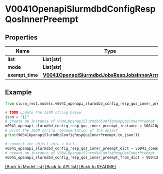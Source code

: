 # V0041OpenapiSlurmdbdConfigRespQosInnerPreempt


## Properties

Name | Type | Description | Notes
------------ | ------------- | ------------- | -------------
**list** | **List[str]** |  | [optional] 
**mode** | **List[str]** |  | [optional] 
**exempt_time** | [**V0041OpenapiSlurmdbdJobsRespJobsInnerArrayTaskId**](V0041OpenapiSlurmdbdJobsRespJobsInnerArrayTaskId.md) |  | [optional] 

## Example

```python
from slurm_rest.models.v0041_openapi_slurmdbd_config_resp_qos_inner_preempt import V0041OpenapiSlurmdbdConfigRespQosInnerPreempt

# TODO update the JSON string below
json = "{}"
# create an instance of V0041OpenapiSlurmdbdConfigRespQosInnerPreempt from a JSON string
v0041_openapi_slurmdbd_config_resp_qos_inner_preempt_instance = V0041OpenapiSlurmdbdConfigRespQosInnerPreempt.from_json(json)
# print the JSON string representation of the object
print(V0041OpenapiSlurmdbdConfigRespQosInnerPreempt.to_json())

# convert the object into a dict
v0041_openapi_slurmdbd_config_resp_qos_inner_preempt_dict = v0041_openapi_slurmdbd_config_resp_qos_inner_preempt_instance.to_dict()
# create an instance of V0041OpenapiSlurmdbdConfigRespQosInnerPreempt from a dict
v0041_openapi_slurmdbd_config_resp_qos_inner_preempt_from_dict = V0041OpenapiSlurmdbdConfigRespQosInnerPreempt.from_dict(v0041_openapi_slurmdbd_config_resp_qos_inner_preempt_dict)
```
[[Back to Model list]](../README.md#documentation-for-models) [[Back to API list]](../README.md#documentation-for-api-endpoints) [[Back to README]](../README.md)


